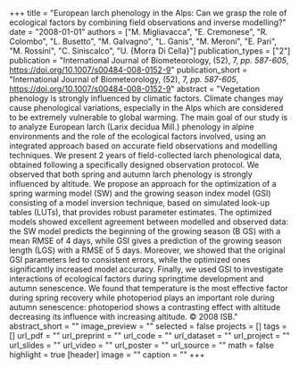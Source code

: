 +++
title = "European larch phenology in the Alps: Can we grasp the role of ecological factors by combining field observations and inverse modelling?"
date = "2008-01-01"
authors = ["M. Migliavacca", "E. Cremonese", "R. Colombo", "L. Busetto", "M. Galvagno", "L. Ganis", "M. Meroni", "E. Pari", "M. Rossini", "C. Siniscalco", "U. {Morra Di Cella}"]
publication_types = ["2"]
publication = "International Journal of Biometeorology, (52), 7, _pp. 587-605_, https://doi.org/10.1007/s00484-008-0152-9"
publication_short = "International Journal of Biometeorology, (52), 7, _pp. 587-605_, https://doi.org/10.1007/s00484-008-0152-9"
abstract = "Vegetation phenology is strongly influenced by climatic factors. Climate changes may cause phenological variations, especially in the Alps which are considered to be extremely vulnerable to global warming. The main goal of our study is to analyze European larch (Larix decidua Mill.) phenology in alpine environments and the role of the ecological factors involved, using an integrated approach based on accurate field observations and modelling techniques. We present 2 years of field-collected larch phenological data, obtained following a specifically designed observation protocol. We observed that both spring and autumn larch phenology is strongly influenced by altitude. We propose an approach for the optimization of a spring warming model (SW) and the growing season index model (GSI) consisting of a model inversion technique, based on simulated look-up tables (LUTs), that provides robust parameter estimates. The optimized models showed excellent agreement between modelled and observed data: the SW model predicts the beginning of the growing season (B GS) with a mean RMSE of 4 days, while GSI gives a prediction of the growing season length (LGS) with a RMSE of 5 days. Moreover, we showed that the original GSI parameters led to consistent errors, while the optimized ones significantly increased model accuracy. Finally, we used GSI to investigate interactions of ecological factors during springtime development and autumn senescence. We found that temperature is the most effective factor during spring recovery while photoperiod plays an important role during autumn senescence: photoperiod shows a contrasting effect with altitude decreasing its influence with increasing altitude. © 2008 ISB."
abstract_short = ""
image_preview = ""
selected = false
projects = []
tags = []
url_pdf = ""
url_preprint = ""
url_code = ""
url_dataset = ""
url_project = ""
url_slides = ""
url_video = ""
url_poster = ""
url_source = ""
math = false
highlight = true
[header]
image = ""
caption = ""
+++
